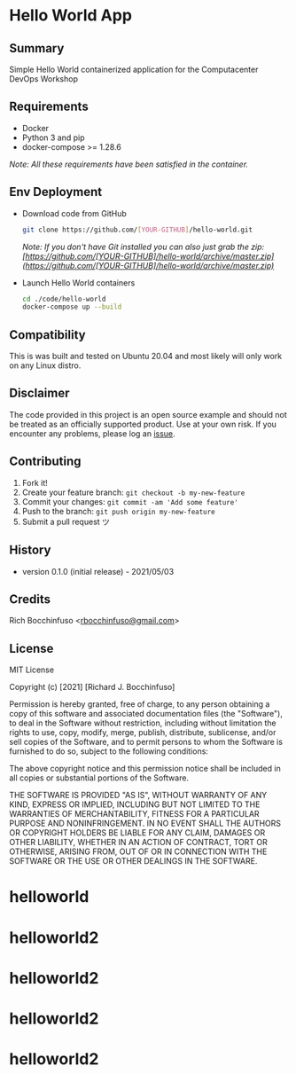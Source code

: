 # Hello World App

## Summary

Simple Hello World containerized application for the Computacenter DevOps Workshop

## Requirements

- Docker
- Python 3 and pip
- docker-compose >= 1.28.6

*Note: All these requirements have been satisfied in the container.*

## Env Deployment

- Download code from GitHub

  ```sh
  git clone https://github.com/[YOUR-GITHUB]/hello-world.git
  ```

  _Note:  If you don't have Git installed you can also just grab the zip:
  [https://github.com/[YOUR-GITHUB]/hello-world/archive/master.zip](https://github.com/[YOUR-GITHUB]/hello-world/archive/master.zip)_

- Launch Hello World containers

  ```sh
  cd ./code/hello-world
  docker-compose up --build
  ```

## Compatibility

This is was built and tested on Ubuntu 20.04 and most likely will only work on any Linux distro.

## Disclaimer

The code provided in this project is an open source example and should not be treated as an officially supported product. Use at your own risk. If you encounter any problems, please log an [issue](https://github.com[YOUR-GITHUB]/hello-world/issues).

## Contributing

1. Fork it!
2. Create your feature branch: `git checkout -b my-new-feature`
3. Commit your changes: `git commit -am 'Add some feature'`
4. Push to the branch: `git push origin my-new-feature`
5. Submit a pull request ツ

## History

- version 0.1.0 (initial release) - 2021/05/03

## Credits

Rich Bocchinfuso <<rbocchinfuso@gmail.com>>

## License

MIT License

Copyright (c) [2021] [Richard J. Bocchinfuso]

Permission is hereby granted, free of charge, to any person obtaining a copy of this software and associated documentation files (the "Software"), to deal in the Software without restriction, including without limitation the rights to use, copy, modify, merge, publish, distribute, sublicense, and/or sell copies of the Software, and to permit persons to whom the Software is furnished to do so, subject to the following conditions:

The above copyright notice and this permission notice shall be included in all copies or substantial portions of the Software.

THE SOFTWARE IS PROVIDED "AS IS", WITHOUT WARRANTY OF ANY KIND, EXPRESS OR IMPLIED, INCLUDING BUT NOT LIMITED TO THE WARRANTIES OF MERCHANTABILITY, FITNESS FOR A PARTICULAR PURPOSE AND NONINFRINGEMENT. IN NO EVENT SHALL THE AUTHORS OR COPYRIGHT HOLDERS BE LIABLE FOR ANY CLAIM, DAMAGES OR OTHER LIABILITY, WHETHER IN AN ACTION OF CONTRACT, TORT OR OTHERWISE, ARISING FROM, OUT OF OR IN CONNECTION WITH THE SOFTWARE OR THE USE OR OTHER DEALINGS IN THE SOFTWARE.
# helloworld
# helloworld2
# helloworld2
# helloworld2
# helloworld2

